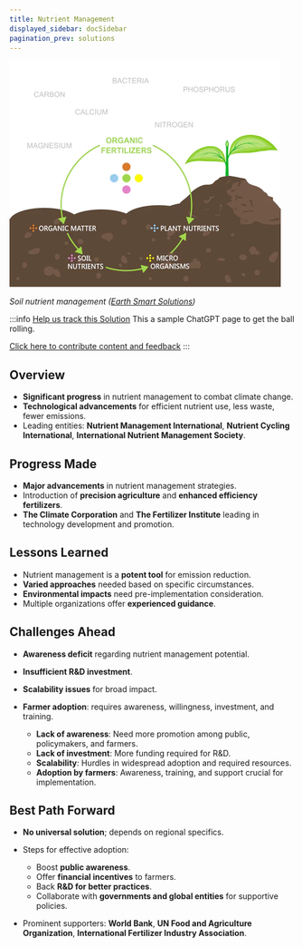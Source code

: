 ```yaml
---
title: Nutrient Management
displayed_sidebar: docSidebar
pagination_prev: solutions
---
```

![Nutrient availability and their interaction with soil significantly impact crop development.](/../static/img/nutrient-management.webp)

*Soil nutrient management ([Earth Smart Solutions](https://www.earth-smart-solutions.com/blogs/blog/soil-nutrient-management-tips))*

:::info [Help us track this Solution](contribute)
This a sample ChatGPT page to get the ball rolling.

[Click here to contribute content and feedback](contribute)
:::

## Overview

* **Significant progress** in nutrient management to combat climate change.
* **Technological advancements** for efficient nutrient use, less waste, fewer emissions.
* Leading entities: **Nutrient Management International**, **Nutrient Cycling International**, **International Nutrient Management Society**.

## Progress Made

* **Major advancements** in nutrient management strategies.
* Introduction of **precision agriculture** and **enhanced efficiency fertilizers**.
* **The Climate Corporation** and **The Fertilizer Institute** leading in technology development and promotion.

## Lessons Learned

* Nutrient management is a **potent tool** for emission reduction.
* **Varied approaches** needed based on specific circumstances.
* **Environmental impacts** need pre-implementation consideration.
* Multiple organizations offer **experienced guidance**.

## Challenges Ahead

* **Awareness deficit** regarding nutrient management potential.
* **Insufficient R&D investment**.
* **Scalability issues** for broad impact.
* **Farmer adoption**: requires awareness, willingness, investment, and training.

  * **Lack of awareness**: Need more promotion among public, policymakers, and farmers.
  * **Lack of investment**: More funding required for R&D.
  * **Scalability**: Hurdles in widespread adoption and required resources.
  * **Adoption by farmers**: Awareness, training, and support crucial for implementation.

## Best Path Forward

* **No universal solution**; depends on regional specifics.
* Steps for effective adoption:

  * Boost **public awareness**.
  * Offer **financial incentives** to farmers.
  * Back **R&D for better practices**.
  * Collaborate with **governments and global entities** for supportive policies.
* Prominent supporters: **World Bank**, **UN Food and Agriculture Organization**, **International Fertilizer Industry Association**.